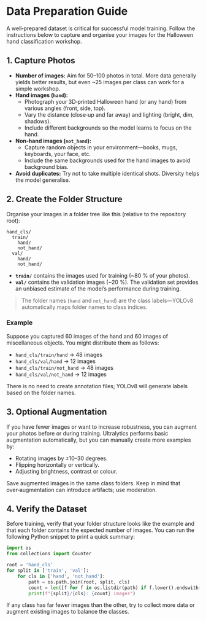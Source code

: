 # Data Preparation Guide

A well‑prepared dataset is critical for successful model training.  Follow the instructions below to capture and organise your images for the Halloween hand classification workshop.

## 1. Capture Photos

* **Number of images:** Aim for 50–100 photos in total.  More data generally yields better results, but even ~25 images per class can work for a simple workshop.
* **Hand images (`hand`):**
  * Photograph your 3D‑printed Halloween hand (or any hand) from various angles (front, side, top).
  * Vary the distance (close‑up and far away) and lighting (bright, dim, shadows).
  * Include different backgrounds so the model learns to focus on the hand.
* **Non‑hand images (`not_hand`):**
  * Capture random objects in your environment—books, mugs, keyboards, your face, etc.
  * Include the same backgrounds used for the hand images to avoid background bias.
* **Avoid duplicates:** Try not to take multiple identical shots.  Diversity helps the model generalise.

## 2. Create the Folder Structure

Organise your images in a folder tree like this (relative to the repository root):

```
hand_cls/
  train/
    hand/
    not_hand/
  val/
    hand/
    not_hand/
```

* **`train/`** contains the images used for training (~80 % of your photos).
* **`val/`** contains the validation images (~20 %).  The validation set provides an unbiased estimate of the model’s performance during training.

> The folder names (`hand` and `not_hand`) are the class labels—YOLOv8 automatically maps folder names to class indices.

### Example

Suppose you captured 60 images of the hand and 60 images of miscellaneous objects.  You might distribute them as follows:

* `hand_cls/train/hand` → 48 images
* `hand_cls/val/hand` → 12 images
* `hand_cls/train/not_hand` → 48 images
* `hand_cls/val/not_hand` → 12 images

There is no need to create annotation files; YOLOv8 will generate labels based on the folder names.

## 3. Optional Augmentation

If you have fewer images or want to increase robustness, you can augment your photos before or during training.  Ultralytics performs basic augmentation automatically, but you can manually create more examples by:

* Rotating images by ±10–30 degrees.
* Flipping horizontally or vertically.
* Adjusting brightness, contrast or colour.

Save augmented images in the same class folders.  Keep in mind that over‑augmentation can introduce artifacts; use moderation.

## 4. Verify the Dataset

Before training, verify that your folder structure looks like the example and that each folder contains the expected number of images.  You can run the following Python snippet to print a quick summary:

```python
import os
from collections import Counter

root = 'hand_cls'
for split in ['train', 'val']:
    for cls in ['hand', 'not_hand']:
        path = os.path.join(root, split, cls)
        count = len([f for f in os.listdir(path) if f.lower().endswith(('.jpg', '.jpeg', '.png'))])
        print(f"{split}/{cls}: {count} images")
```

If any class has far fewer images than the other, try to collect more data or augment existing images to balance the classes.
